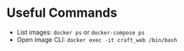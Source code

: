 # Useful Commands

* List images: `docker ps` or `docker-compose ps`
* Open image CLI: `docker exec -it craft_web /bin/bash`